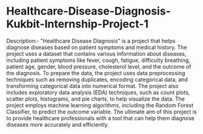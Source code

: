 # Healthcare-Disease-Diagnosis-Kukbit-Internship-Project-1

Description:- "Healthcare Disease Diagnosis" is a project that helps diagnose diseases based on patient symptoms and medical history. The project uses a dataset that contains various information about diseases, including patient symptoms like fever, cough, fatigue, difficulty breathing, patient age, gender, blood pressure, cholesterol level, and the outcome of the diagnosis. To prepare the data, the project uses data preprocessing techniques such as removing duplicates, encoding categorical data, and transforming categorical data into numerical format. The project also includes exploratory data analysis (EDA) techniques, such as count plots, scatter plots, histograms, and pie charts, to help visualize the data. The project employs machine learning algorithms, including the Random Forest Classifier, to predict the outcome variable. The ultimate aim of this project is to provide healthcare professionals with a tool that can help them diagnose diseases more accurately and efficiently.
